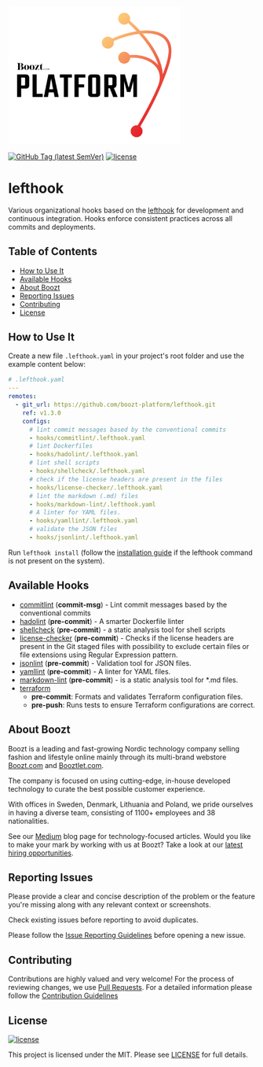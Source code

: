 <!-- markdownlint-disable -->
[<img src="https://raw.githubusercontent.com/boozt-platform/branding/main/assets/img/platform-logo.png" width="350"/>][homepage]

[![GitHub Tag (latest SemVer)](https://img.shields.io/github/v/tag/boozt-platform/lefthook.svg?label=latest&sort=semver)][releases]
[![license](https://img.shields.io/badge/license-mit-brightgreen.svg)][license]
<!-- markdownlint-restore -->

# lefthook

Various organizational hooks based on the [lefthook](https://github.com/evilmartians/lefthook)
for development and continuous integration. Hooks enforce consistent practices
across all commits and deployments.

## Table of Contents

- [How to Use It](#how-to-use-it)
- [Available Hooks](#available-hooks)
- [About Boozt](#about-boozt)
- [Reporting Issues](#reporting-issues)
- [Contributing](#contributing)
- [License](#license)

## How to Use It

Create a new file `.lefthook.yaml` in your project's root folder and use the
example content below:

```yaml
# .lefthook.yaml
---
remotes:
  - git_url: https://github.com/boozt-platform/lefthook.git
    ref: v1.3.0
    configs:
      # lint commit messages based by the conventional commits
      - hooks/commitlint/.lefthook.yaml
      # lint Dockerfiles
      - hooks/hadolint/.lefthook.yaml
      # lint shell scripts
      - hooks/shellcheck/.lefthook.yaml
      # check if the license headers are present in the files
      - hooks/license-checker/.lefthook.yaml
      # lint the markdown (.md) files
      - hooks/markdown-lint/.lefthook.yaml
      # A linter for YAML files.
      - hooks/yamllint/.lefthook.yaml
      # validate the JSON files
      - hooks/jsonlint/.lefthook.yaml
```

Run `lefthook install` (follow the [installation guide](https://github.com/evilmartians/lefthook/blob/master/docs/install.md)
if the lefthook command is not present on the system).

## Available Hooks

- [commitlint](./hooks/commitlint/) (**commit-msg**) - Lint commit messages
based by the conventional commits
- [hadolint](./hooks/hadolint/) (**pre-commit**) - A smarter Dockerfile linter
- [shellcheck](./hooks/shellcheck/) (**pre-commit**) - a static analysis tool
for shell scripts
- [license-checker](./hooks/license-checker/) (**pre-commit**) - Checks if the
license headers are present in the Git staged files with possibility to exclude
certain files or file extensions using Regular Expression pattern.
- [jsonlint](./hooks/jsonlint/) (**pre-commit**) - Validation tool for JSON files.
- [yamllint](./hooks/yamllint/) (**pre-commit**) - A linter for YAML files.
- [markdown-lint](./hooks/markdown-lint/) (**pre-commit**) - is a static
analysis tool for *.md files.
- [terraform](./hooks/terraform/)
  - **pre-commit**: Formats and validates Terraform configuration files.
  - **pre-push**: Runs tests to ensure Terraform configurations are correct.

## About Boozt

Boozt is a leading and fast-growing Nordic technology company selling fashion
and lifestyle online mainly through its multi-brand webstore [Boozt.com][boozt]
and [Booztlet.com][booztlet].

The company is focused on using cutting-edge, in-house developed technology to
curate the best possible customer experience.

With offices in Sweden, Denmark, Lithuania and Poland, we pride ourselves in
having a diverse team, consisting of 1100+ employees and 38 nationalities.

See our [Medium][blog] blog page for technology-focused articles. Would you
like to make your mark by working with us at Boozt? Take a look at our
[latest hiring opportunities][careers].

## Reporting Issues

Please provide a clear and concise description of the problem or the feature
you're missing along with any relevant context or screenshots.

Check existing issues before reporting to avoid duplicates.

Please follow the [Issue Reporting Guidelines][issues] before opening a new issue.

## Contributing

Contributions are highly valued and very welcome! For the process of reviewing
changes, we use [Pull Requests][pull-request]. For a detailed information
please follow the [Contribution Guidelines][contributing]

## License

[![license](https://img.shields.io/badge/license-mit-brightgreen.svg)][license]

This project is licensed under the MIT. Please see [LICENSE][license] for
full details.

[homepage]: https://github.com/boozt-platform/lefthook
[releases]: https://github.com/boozt-platform/lefthook/releases
[issues]: https://github.com/boozt-platform/lefthook/issues
[pull-request]: https://github.com/boozt-platform/lefthook/pulls
[contributing]: ./docs/CONTRIBUTING.md
[license]: ./LICENSE
[boozt]: https://www.boozt.com/
[booztlet]: https://www.booztlet.com/
[blog]: https://medium.com/boozt-tech
[careers]: https://careers.booztgroup.com/
